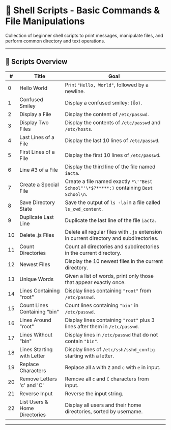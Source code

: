 # 🐚 Shell Scripts - Basic Commands & File Manipulations

Collection of beginner shell scripts to print messages, manipulate files, and perform common directory and text operations.

---

## 🔧 Scripts Overview

| #  | Title                         | Goal                                                                                   |
| -- | ----------------------------- | -------------------------------------------------------------------------------------- |
| 0  | Hello World                   | Print `"Hello, World"`, followed by a newline.                                         |
| 1  | Confused Smiley               | Display a confused smiley: `(Ôo)`.                                                     |
| 2  | Display a File                | Display the content of `/etc/passwd`.                                                  |
| 3  | Display Two Files             | Display the contents of `/etc/passwd` and `/etc/hosts`.                                |
| 4  | Last Lines of a File          | Display the last 10 lines of `/etc/passwd`.                                            |
| 5  | First Lines of a File         | Display the first 10 lines of `/etc/passwd`.                                           |
| 6  | Line #3 of a File             | Display the third line of the file named `iacta`.                                      |
| 7  | Create a Special File         | Create a file named exactly `*\'"Best School"'\*$?*****:)` containing `Best School\n`. |
| 8  | Save Directory State          | Save the output of `ls -la` in a file called `ls_cwd_content`.                         |
| 9  | Duplicate Last Line           | Duplicate the last line of the file `iacta`.                                           |
| 10 | Delete .js Files              | Delete all regular files with `.js` extension in current directory and subdirectories. |
| 11 | Count Directories             | Count all directories and subdirectories in the current directory.                     |
| 12 | Newest Files                  | Display the 10 newest files in the current directory.                                  |
| 13 | Unique Words                  | Given a list of words, print only those that appear exactly once.                      |
| 14 | Lines Containing "root"       | Display lines containing `"root"` from `/etc/passwd`.                                  |
| 15 | Count Lines Containing "bin"  | Count lines containing `"bin"` in `/etc/passwd`.                                       |
| 16 | Lines Around "root"           | Display lines containing `"root"` plus 3 lines after them in `/etc/passwd`.            |
| 17 | Lines Without "bin"           | Display lines in `/etc/passwd` that do not contain `"bin"`.                            |
| 18 | Lines Starting with Letter    | Display lines of `/etc/ssh/sshd_config` starting with a letter.                        |
| 19 | Replace Characters            | Replace all `A` with `Z` and `c` with `e` in input.                                    |
| 20 | Remove Letters 'c' and 'C'    | Remove all `c` and `C` characters from input.                                          |
| 21 | Reverse Input                 | Reverse the input string.                                                              |
| 22 | List Users & Home Directories | Display all users and their home directories, sorted by username.                      |

---
